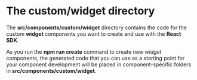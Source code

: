 # The **custom/widget** directory

The **src/components/custom/widget** directory contains the code for the custom **widget** components you want to create and use with the **React SDK**.

As you run the **npm run  create** command to create new _widget_ components, the generated code that you can use as a starting point for your component development will be placed in component-specific folders in **src/components/custom/widget**.
